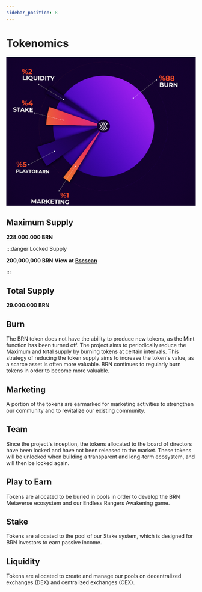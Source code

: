 ```yaml
---
sidebar_position: 8
---
```


# Tokenomics

![Docs Version Dropdown](./img/tokenomics2.png)
## **Maximum Supply**
**228.000.000 BRN** 

:::danger Locked Supply

**200,000,000 BRN**
**View at** [ **Bscscan** ](https://bscscan.com/token/0x926ecC7687fCFB296E97a2b4501F41A6f5F8C214?a=0x0c89c0407775dd89b12918b9c0aa42bf96518820)

:::

## **Total Supply**
**29.000.000 BRN**
## **Burn** 
The BRN token does not have the ability to produce new tokens, as the Mint function has been turned off. The project aims to periodically reduce the Maximum and total supply by burning tokens at certain intervals. This strategy of reducing the token supply aims to increase the token's value, as a scarce asset is often more valuable. BRN continues to regularly burn tokens in order to become more valuable.

## **Marketing** 
A portion of the tokens are earmarked for marketing activities to strengthen our community and to revitalize our existing community.

## **Team** 
Since the project's inception, the tokens allocated to the board of directors have been locked and have not been released to the market. These tokens will be unlocked when building a transparent and long-term ecosystem, and will then be locked again.

## **Play to Earn** 
Tokens are allocated to be buried in pools in order to develop the BRN Metaverse ecosystem and our Endless Rangers Awakening game.

## **Stake** 
Tokens are allocated to the pool of our Stake system, which is designed for BRN investors to earn passive income.

## **Liquidity** 
Tokens are allocated to create and manage our pools on decentralized exchanges (DEX) and centralized exchanges (CEX).
